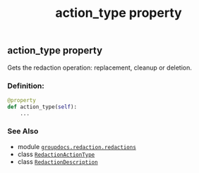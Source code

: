 ﻿---
title: action_type property
second_title: GroupDocs.Redaction for Python via .NET API References
description: 
type: docs
url: /python-net/groupdocs.redaction.redactions/redactiondescription/action_type/
is_root: false
weight: 30
---

## action_type property


Gets the redaction operation: replacement, cleanup or deletion.
### Definition:
```python
@property
def action_type(self):
    ...
```

### See Also
* module [`groupdocs.redaction.redactions`](../../)
* class [`RedactionActionType`](/redaction/python-net/groupdocs.redaction.redactions/redactionactiontype)
* class [`RedactionDescription`](/redaction/python-net/groupdocs.redaction.redactions/redactiondescription)
